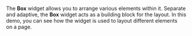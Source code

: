 The **Box** widget allows you to&nbsp;arrange various elements within&nbsp;it. Separate and adaptive, the **Box** widget acts as&nbsp;a&nbsp;building block for the layout. In&nbsp;this demo, you can see how the widget is&nbsp;used to&nbsp;layout different elements on&nbsp;a&nbsp;page.